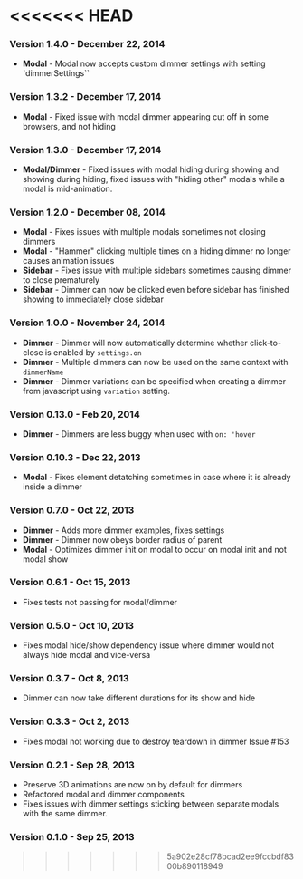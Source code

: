 <<<<<<< HEAD
=======
### Version 1.4.0 - December 22, 2014

- **Modal** - Modal now accepts custom dimmer settings with setting `dimmerSettings``

### Version 1.3.2 - December 17, 2014

- **Modal** - Fixed issue with modal dimmer appearing cut off in some browsers, and not hiding

### Version 1.3.0 - December 17, 2014

- **Modal/Dimmer** - Fixed issues with modal hiding during showing and showing during hiding, fixed issues with "hiding other" modals while a modal is mid-animation.

### Version 1.2.0 - December 08, 2014

- **Modal** - Fixes issues with multiple modals sometimes not closing dimmers
- **Modal** - "Hammer" clicking multiple times on a hiding dimmer no longer causes animation issues
- **Sidebar** - Fixes issue with multiple sidebars sometimes causing dimmer to close prematurely
- **Sidebar** - Dimmer can now be clicked even before sidebar has finished showing to immediately close sidebar

### Version 1.0.0 - November 24, 2014

- **Dimmer** - Dimmer will now automatically determine whether click-to-close is enabled by ``settings.on``
- **Dimmer** - Multiple dimmers can now be used on the same context with ``dimmerName``
- **Dimmer** - Dimmer variations can be specified when creating a dimmer from javascript using ``variation`` setting.

### Version 0.13.0 - Feb 20, 2014

- **Dimmer** - Dimmers are less buggy when used with ``on: 'hover``

### Version 0.10.3 - Dec 22, 2013

- **Modal** - Fixes element detatching sometimes in case where it is already inside a dimmer

### Version 0.7.0 - Oct 22, 2013

- **Dimmer** - Adds more dimmer examples, fixes settings
- **Dimmer** - Dimmer now obeys border radius of parent
- **Modal** - Optimizes dimmer init on modal to occur on modal init and not modal show

### Version 0.6.1 - Oct 15, 2013

- Fixes tests not passing for modal/dimmer

### Version 0.5.0 - Oct 10, 2013

- Fixes modal hide/show dependency issue where dimmer would not always hide modal and vice-versa

### Version 0.3.7 - Oct 8, 2013

- Dimmer can now take different durations for its show and hide

### Version 0.3.3 - Oct 2, 2013

- Fixes modal not working due to destroy teardown in dimmer Issue #153

### Version 0.2.1 - Sep 28, 2013

- Preserve 3D animations are now on by default for dimmers
- Refactored modal and dimmer components
- Fixes issues with dimmer settings sticking between separate modals with the same dimmer.

### Version 0.1.0 - Sep 25, 2013
>>>>>>> 5a902e28cf78bcad2ee9fccbdf8300b890118949
